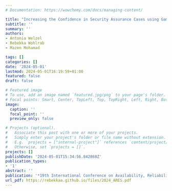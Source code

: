 ```yaml
---
# Documentation: https://wowchemy.com/docs/managing-content/

title: "Increasing the Confidence in Security Assurance Cases using Game Theory"
subtitle: ''
summary: ''
authors:
- Antonia Welzel
- Rebekka Wohlrab
- Mazen Mohamad

tags: []
categories: []
date: '2024-05-01'
lastmod: 2024-05-01T16:19:59+01:00
featured: false
draft: false

# Featured image
# To use, add an image named `featured.jpg/png` to your page's folder.
# Focal points: Smart, Center, TopLeft, Top, TopRight, Left, Right, BottomLeft, Bottom, BottomRight.
image:
  caption: ''
  focal_point: ''
  preview_only: false

# Projects (optional).
#   Associate this post with one or more of your projects.
#   Simply enter your project's folder or file name without extension.
#   E.g. `projects = ["internal-project"]` references `content/project/deep-learning/index.md`.
#   Otherwise, set `projects = []`.
projects: []
publishDate: '2024-05-01T15:34:56.842868Z'
publication_types:
- '1'
abstract: ''
publication: '*19th International Conference on Availability, Reliability and Security (ARES 2024)*'
url_pdf: https://rebekkaa.github.io/files/2024_ARES.pdf
---
```

